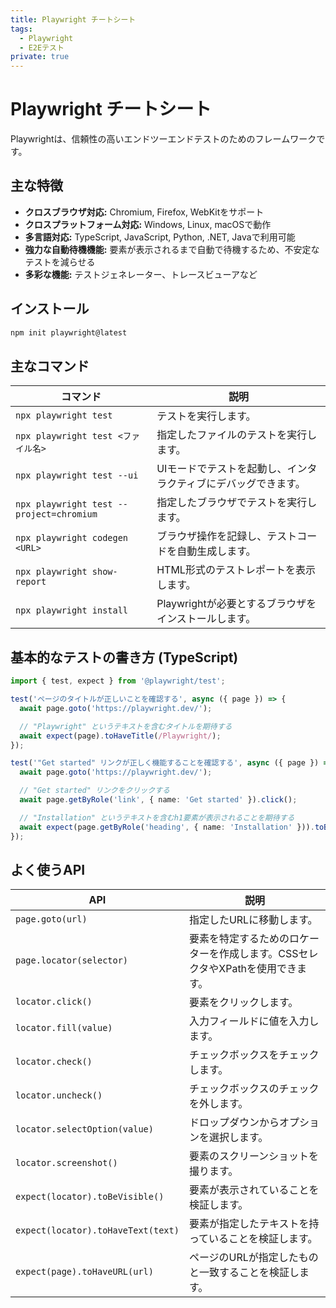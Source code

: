 ```yaml
---
title: Playwright チートシート
tags:
  - Playwright
  - E2Eテスト
private: true
---
```


# Playwright チートシート

Playwrightは、信頼性の高いエンドツーエンドテストのためのフレームワークです。

## 主な特徴

*   **クロスブラウザ対応:** Chromium, Firefox, WebKitをサポート
*   **クロスプラットフォーム対応:** Windows, Linux, macOSで動作
*   **多言語対応:** TypeScript, JavaScript, Python, .NET, Javaで利用可能
*   **強力な自動待機機能:** 要素が表示されるまで自動で待機するため、不安定なテストを減らせる
*   **多彩な機能:** テストジェネレーター、トレースビューアなど

## インストール

```bash
npm init playwright@latest
```

## 主なコマンド

| コマンド | 説明 |
| --- | --- |
| `npx playwright test` | テストを実行します。 |
| `npx playwright test <ファイル名>` | 指定したファイルのテストを実行します。 |
| `npx playwright test --ui` | UIモードでテストを起動し、インタラクティブにデバッグできます。 |
| `npx playwright test --project=chromium` | 指定したブラウザでテストを実行します。 |
| `npx playwright codegen <URL>` | ブラウザ操作を記録し、テストコードを自動生成します。 |
| `npx playwright show-report` | HTML形式のテストレポートを表示します。 |
| `npx playwright install` | Playwrightが必要とするブラウザをインストールします。 |

## 基本的なテストの書き方 (TypeScript)

```typescript
import { test, expect } from '@playwright/test';

test('ページのタイトルが正しいことを確認する', async ({ page }) => {
  await page.goto('https://playwright.dev/');

  // "Playwright" というテキストを含むタイトルを期待する
  await expect(page).toHaveTitle(/Playwright/);
});

test('"Get started" リンクが正しく機能することを確認する', async ({ page }) => {
  await page.goto('https://playwright.dev/');

  // "Get started" リンクをクリックする
  await page.getByRole('link', { name: 'Get started' }).click();

  // "Installation" というテキストを含むh1要素が表示されることを期待する
  await expect(page.getByRole('heading', { name: 'Installation' })).toBeVisible();
});
```

## よく使うAPI

| API | 説明 |
| --- | --- |
| `page.goto(url)` | 指定したURLに移動します。 |
| `page.locator(selector)` | 要素を特定するためのロケーターを作成します。CSSセレクタやXPathを使用できます。 |
| `locator.click()` | 要素をクリックします。 |
| `locator.fill(value)` | 入力フィールドに値を入力します。 |
| `locator.check()` | チェックボックスをチェックします。 |
| `locator.uncheck()` | チェックボックスのチェックを外します。 |
| `locator.selectOption(value)` | ドロップダウンからオプションを選択します。 |
| `locator.screenshot()` | 要素のスクリーンショットを撮ります。 |
| `expect(locator).toBeVisible()` | 要素が表示されていることを検証します。 |
| `expect(locator).toHaveText(text)` | 要素が指定したテキストを持っていることを検証します。 |
| `expect(page).toHaveURL(url)` | ページのURLが指定したものと一致することを検証します。 |

